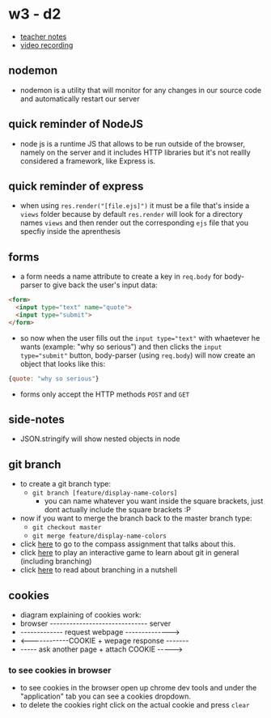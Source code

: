 # w3 - d2
* [teacher notes](https://github.com/Eric-Lombardo/w3d2-lecture-feb3)
* [video recording](https://www.youtube.com/watch?v=poXIZPk84DQ&feature=youtu.be)

## nodemon
* nodemon is a utility that will monitor for any changes in our source code and automatically restart our server

## quick reminder of NodeJS
* node js is a runtime JS that allows to be run outside of the browser, namely on the server and it includes HTTP libraries but it's not reallly considered a framework, like Express is.

## quick reminder of express
* when using `res.render("[file.ejs]")` it must be a file that's inside a `views` folder because by default `res.render` will look for a directory names `views` and then render out the corresponding `ejs` file that you specfiy inside the aprenthesis

## forms
* a form needs a name attribute to create a key in `req.body` for body-parser to give back the user's input data:
```html
<form>
  <input type="text" name="quote">
  <input type="submit">
</form>
```
* so now when the user fills out the `input type="text"` with whaetever he wants (example: "why so serious") and then clicks the `input type="submit"` button, body-parser (using `req.body`) will now create an object that looks like this:
```js
{quote: "why so serious"}
```

* forms only accept the HTTP methods `POST` and `GET`

## side-notes
* JSON.stringify will show nested objects in node

## git branch
* to create a git branch type:
  * `git branch [feature/display-name-colors]`
    * you can name whatever you want inside the square brackets, just dont actually include the square brackets :P
* now if you want to merge the branch back to the master branch type:
  * `git checkout master`
  * `git merge feature/display-name-colors`
* click [here](https://web.compass.lighthouselabs.ca/days/w03d2/activities/673) to go to the compass assignment that talks about this.
* click [here](https://learngitbranching.js.org/) to play an interactive game to learn about git in general (including branching)
* click [here](https://git-scm.com/book/en/v2/Git-Branching-Branches-in-a-Nutshell) to read about branching in a nutshell

## cookies
* diagram explaining of cookies work:
* browser ------------------------------  server
* ------------- request webpage -------------->
* <------------COOKIE + wepage response -------
* ----- ask another page + attach COOKIE ----->
### to see cookies in browser
* to see cookies in the browser open up chrome dev tools and under the "application" tab you can see a cookies dropdown.
* to delete the cookies right click on the actual cookie and press `clear`
